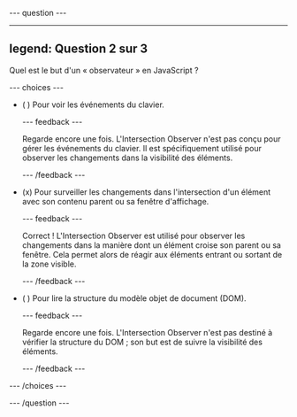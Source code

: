 --- question ---

---
legend: Question 2 sur 3
---

Quel est le but d'un « observateur » en JavaScript ?

--- choices ---

- ( ) Pour voir les événements du clavier.

  --- feedback ---

  Regarde encore une fois. L'Intersection Observer n'est pas conçu pour gérer les événements du clavier. Il est spécifiquement utilisé pour observer les changements dans la visibilité des éléments.

  --- /feedback ---

- (x) Pour surveiller les changements dans l'intersection d'un élément avec son contenu parent ou sa fenêtre d'affichage.

  --- feedback ---

  Correct ! L'Intersection Observer est utilisé pour observer les changements dans la manière dont un élément croise son parent ou sa fenêtre. Cela permet alors de réagir aux éléments entrant ou sortant de la zone visible.

  --- /feedback ---

- ( ) Pour lire la structure du modèle objet de document (DOM).

  --- feedback ---

  Regarde encore une fois. L'Intersection Observer n'est pas destiné à vérifier la structure du DOM ; son but est de suivre la visibilité des éléments.

  --- /feedback ---

--- /choices ---

--- /question ---
